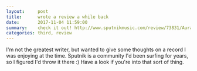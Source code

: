```yaml
---
layout:     post
title:      wrote a review a while back
date:       2017-11-04 11:59:00
summary:    check it out! http://www.sputnikmusic.com/review/73831/Auras-Crestfallen/
categories: third, review
---
```

I'm not the greatest writer, but wanted to give some thoughts on a record I was enjoying at the time. Sputnik is a community I'd been surfing for years, so I figured I'd throw it there :) Have a look if you're into that sort of thing.
